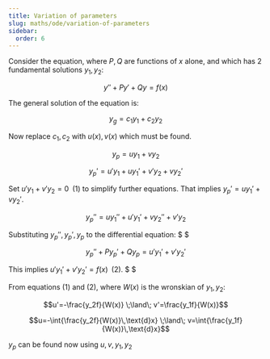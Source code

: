 ```yaml
---
title: Variation of parameters
slug: maths/ode/variation-of-parameters
sidebar:
  order: 6
---
```


Consider the equation, where $P,Q$ are functions of $x$ alone, and which has 2
fundamental solutions $y_1,y_2$:

```math
y''+Py'+Qy=f(x)
```

The general solution of the equation is:

```math
y_g=c_1y_1 + c_2y_2
```

Now replace $c_1,c_2$ with $u(x),v(x)$ which must be found.

```math
y_p=uy_1 + vy_2
```

```math
y_p'=u'y_1 + uy_1' + v'y_2 + vy_2'
```

Set $u'y_1+v'y_2=0\;\;(1)$ to simplify further equations. That implies
$y_p'=uy_1'+vy_2'$.

```math
y_p''=uy_1''+u'y_1'+vy_2''+v'y_2
```

Substituting $y_p'',y_p',y_p$ to the differential equation: $ $

```math
y_p''+Py_p'+Qy_p=u'y_1'+v'y_2'
```

This implies $u'y_1'+v'y_2'=f(x)\;\;(2)$. $ $

From equations $(1)$ and $(2)$, where $W(x)$ is the wronskian of $y_1,y_2$:

```math
u'=-\frac{y_2f}{W(x)}
\;\land\;
v'=\frac{y_1f}{W(x)}
```

```math
u=-\int{\frac{y_2f}{W(x)}\,\text{d}x}
\;\land\;
v=\int{\frac{y_1f}{W(x)}\,\text{d}x}
```

$y_p$ can be found now using $u,v,y_1,y_2$
